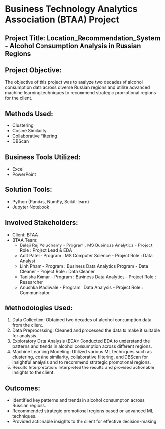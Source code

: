 # Business Technology Analytics Association (BTAA) Project

## Project Title: Location_Recommendation_System - Alcohol Consumption Analysis in Russian Regions

## Project Objective:
The objective of this project was to analyze two decades of alcohol consumption data across diverse Russian regions and utilize advanced machine learning techniques to recommend strategic promotional regions for the client.

## Methods Used:
- Clustering
- Cosine Similarity
- Collaborative Filtering
- DBScan

## Business Tools Utilized:
- Excel
- PowerPoint

## Solution Tools:
- Python (Pandas, NumPy, Scikit-learn)
- Jupyter Notebook

## Involved Stakeholders:
- Client: BTAA
- BTAA Team: 
  - Balaji Raj Veluchamy
        - Program : MS Business Analytics
        - Project Role : Project Lead & EDA
  - Adit Patel
        -  Program : MS Computer Science
        - Project Role : Data Analyst
  - Linh Pham
        - Program : Business Data Analytics Program - Data Cleaner
        - Project Role : Data Cleaner
  - Tanisha Kumar
        - Program : Business Data Analytics
        - Project Role : Researcher
  - Anushka Madiwale
        - Program : Data Analysis
        - Project Role : Communicator

## Methodologies Used:
1. Data Collection: Obtained two decades of alcohol consumption data from the client.
2. Data Preprocessing: Cleaned and processed the data to make it suitable for analysis.
3. Exploratory Data Analysis (EDA): Conducted EDA to understand the patterns and trends in alcohol consumption across different regions.
4. Machine Learning Modeling: Utilized various ML techniques such as clustering, cosine similarity, collaborative filtering, and DBScan for insightful analysis and to recommend strategic promotional regions.
5. Results Interpretation: Interpreted the results and provided actionable insights to the client.

## Outcomes:
- Identified key patterns and trends in alcohol consumption across Russian regions.
- Recommended strategic promotional regions based on advanced ML techniques.
- Provided actionable insights to the client for effective decision-making.
